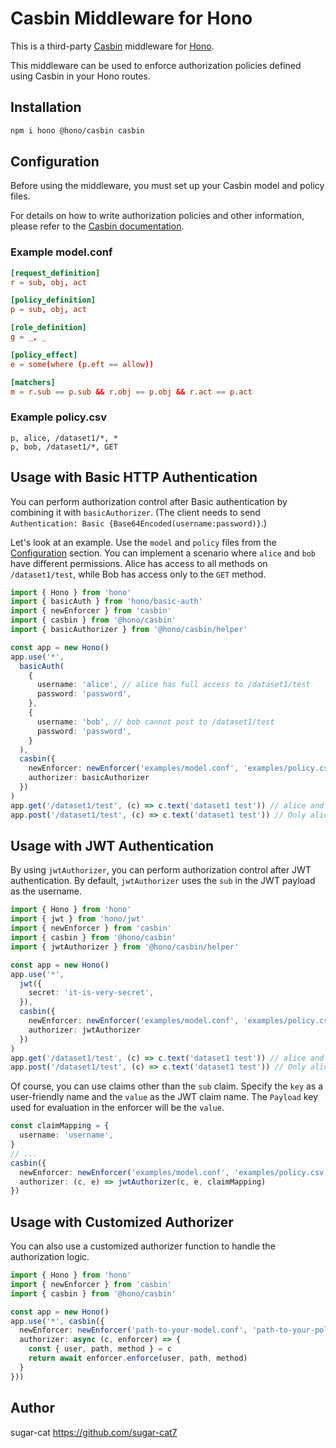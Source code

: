# Casbin Middleware for Hono

This is a third-party [Casbin](https://casbin.org) middleware for [Hono](https://github.com/honojs/hono).

This middleware can be used to enforce authorization policies defined using Casbin in your Hono routes.

## Installation

```bash
npm i hono @hono/casbin casbin
```

## Configuration

Before using the middleware, you must set up your Casbin model and policy files.

For details on how to write authorization policies and other information, please refer to the [Casbin documentation](https://casbin.org/).

### Example model.conf

```conf
[request_definition]
r = sub, obj, act

[policy_definition]
p = sub, obj, act

[role_definition]
g = _, _

[policy_effect]
e = some(where (p.eft == allow))

[matchers]
m = r.sub == p.sub && r.obj == p.obj && r.act == p.act
```

### Example policy.csv

```csv
p, alice, /dataset1/*, *
p, bob, /dataset1/*, GET
```

## Usage with Basic HTTP Authentication

You can perform authorization control after Basic authentication by combining it with `basicAuthorizer`.
(The client needs to send `Authentication: Basic {Base64Encoded(username:password)}`.)

Let's look at an example.
Use the `model` and `policy` files from the [Configuration](#configuration) section.
You can implement a scenario where `alice` and `bob` have different permissions. Alice has access to all methods on `/dataset1/test`, while Bob has access only to the `GET` method.

```ts
import { Hono } from 'hono'
import { basicAuth } from 'hono/basic-auth'
import { newEnforcer } from 'casbin'
import { casbin } from '@hono/casbin'
import { basicAuthorizer } from '@hono/casbin/helper'

const app = new Hono()
app.use('*',
  basicAuth(
    {
      username: 'alice', // alice has full access to /dataset1/test
      password: 'password',
    },
    {
      username: 'bob', // bob cannot post to /dataset1/test
      password: 'password',
    }
  ),
  casbin({
    newEnforcer: newEnforcer('examples/model.conf', 'examples/policy.csv'),
    authorizer: basicAuthorizer
  })
)
app.get('/dataset1/test', (c) => c.text('dataset1 test')) // alice and bob can access /dataset1/test
app.post('/dataset1/test', (c) => c.text('dataset1 test')) // Only alice can access /dataset1/test
```

## Usage with JWT Authentication

By using `jwtAuthorizer`, you can perform authorization control after JWT authentication.
By default, `jwtAuthorizer` uses the `sub` in the JWT payload as the username.

```ts
import { Hono } from 'hono'
import { jwt } from 'hono/jwt'
import { newEnforcer } from 'casbin'
import { casbin } from '@hono/casbin'
import { jwtAuthorizer } from '@hono/casbin/helper'

const app = new Hono()
app.use('*',
  jwt({
    secret: 'it-is-very-secret',
  }),
  casbin({
    newEnforcer: newEnforcer('examples/model.conf', 'examples/policy.csv'),
    authorizer: jwtAuthorizer
  })
)
app.get('/dataset1/test', (c) => c.text('dataset1 test')) // alice and bob can access /dataset1/test
app.post('/dataset1/test', (c) => c.text('dataset1 test')) // Only alice can access /dataset1/test
```

Of course, you can use claims other than the `sub` claim.
Specify the `key` as a user-friendly name and the `value` as the JWT claim name. The `Payload` key used for evaluation in the enforcer will be the `value`.

```ts
const claimMapping = {
  username: 'username',
}
// ...
casbin({
  newEnforcer: newEnforcer('examples/model.conf', 'examples/policy.csv'),
  authorizer: (c, e) => jwtAuthorizer(c, e, claimMapping)
})
```

## Usage with Customized Authorizer

You can also use a customized authorizer function to handle the authorization logic.

```ts
import { Hono } from 'hono'
import { newEnforcer } from 'casbin'
import { casbin } from '@hono/casbin'

const app = new Hono()
app.use('*', casbin({
  newEnforcer: newEnforcer('path-to-your-model.conf', 'path-to-your-policy.csv'),
  authorizer: async (c, enforcer) => {
    const { user, path, method } = c
    return await enforcer.enforce(user, path, method)
  }
}))
```

## Author

sugar-cat https://github.com/sugar-cat7
